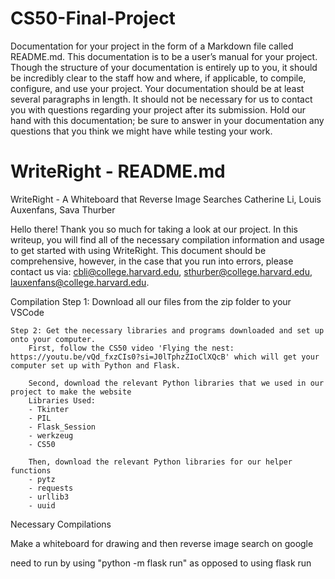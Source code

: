 # CS50-Final-Project
Documentation for your project in the form of a Markdown file called README.md. This documentation is to be a user’s manual for your project. Though the structure of your documentation is entirely up to you, it should be incredibly clear to the staff how and where, if applicable, to compile, configure, and use your project. Your documentation should be at least several paragraphs in length. It should not be necessary for us to contact you with questions regarding your project after its submission. Hold our hand with this documentation; be sure to answer in your documentation any questions that you think we might have while testing your work.

# WriteRight - README.md
WriteRight - A Whiteboard that Reverse Image Searches
Catherine Li, Louis Auxenfans, Sava Thurber

Hello there! Thank you so much for taking a look at our project. In this writeup, you will find all of the necessary compilation information and usage to get started with using WriteRight. This document should be comprehensive, however, in the case that you run into errors, please contact us via: cbli@college.harvard.edu, sthurber@college.harvard.edu, lauxenfans@college.harvard.edu.

Compilation
    Step 1: Download all our files from the zip folder to your VSCode 
    
    Step 2: Get the necessary libraries and programs downloaded and set up onto your computer.
        First, follow the CS50 video 'Flying the nest: https://youtu.be/vQd_fxzCIs0?si=J0lTphzZIoClXQcB' which will get your computer set up with Python and Flask. 
   
        Second, download the relevant Python libraries that we used in our project to make the website  
        Libraries Used:
        - Tkinter 
        - PIL
        - Flask_Session
        - werkzeug 
        - CS50

        Then, download the relevant Python libraries for our helper functions
        - pytz 
        - requests 
        - urllib3 
        - uuid 

Necessary Compilations




Make a whiteboard for drawing and then reverse image search on google 

need to run by using "python -m flask run" as opposed to using flask run
